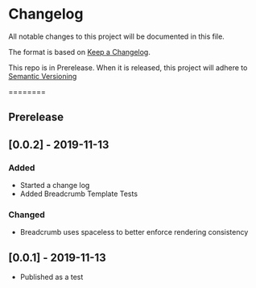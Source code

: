 # Changelog
All notable changes to this project will be documented in this file.

The format is based on [Keep a Changelog](https://keepachangelog.com/en/1.0.0/).

This repo is in Prerelease. When it is released, this project will adhere to [Semantic Versioning](https://semver.org/spec/v2.0.0.html)

========
## Prerelease

## [0.0.2] - 2019-11-13
### Added
- Started a change log
- Added Breadcrumb Template Tests

### Changed
- Breadcrumb uses spaceless to better enforce rendering consistency

## [0.0.1] - 2019-11-13
- Published as a test
